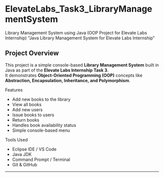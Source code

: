 # ElevateLabs_Task3_LibraryManagementSystem
Library Management System using Java (OOP Project for Elevate Labs Internship)
"Java Library Management System for Elevate Labs Internship"

## Project Overview
This project is a simple console-based **Library Management System** built in Java as part of the **Elevate Labs Internship Task 3**.  
It demonstrates **Object-Oriented Programming (OOP)** concepts like **Abstraction, Encapsulation, Inheritance, and Polymorphism**.

 Features
- Add new books to the library
- View all books
- Add new users
- Issue books to users
- Return books
- Handles book availability status
- Simple console-based menu


 Tools Used
- Eclipse IDE / VS Code
- Java JDK
- Command Prompt / Terminal
- Git & GitHub

---
